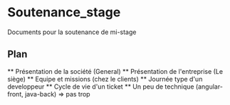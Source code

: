 # Soutenance_stage

Documents pour la soutenance de mi-stage

## Plan
** Présentation de la société (General)
** Présentation de l'entreprise (Le siège)
** Equipe et missions (chez le clients)
** Journée type d'un developpeur
** Cycle de vie d'un ticket
** Un peu de technique (angular-front, java-back) => pas trop
